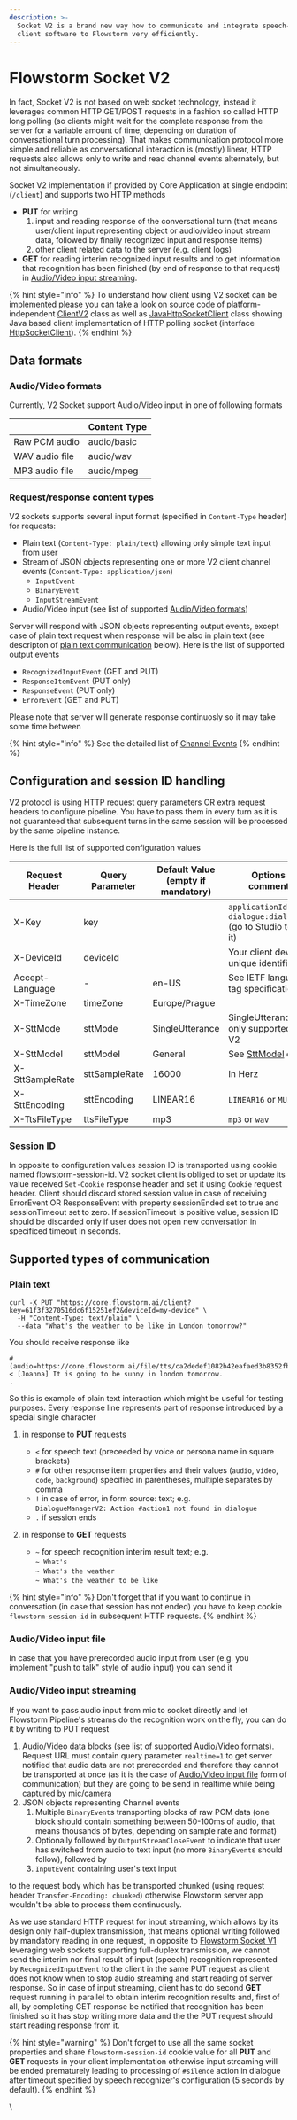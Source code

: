 ```yaml
---
description: >-
  Socket V2 is a brand new way how to communicate and integrate speech-capable
  client software to Flowstorm very efficiently.
---
```


# Flowstorm Socket V2

In fact, Socket V2 is not based on web socket technology, instead it leverages common HTTP GET/POST requests in a fashion so called HTTP long polling (so clients might wait for the complete response from the server for a variable amount of time, depending on duration of conversational turn processing). That makes communication protocol more simple and reliable as conversational interaction is (mostly) linear, HTTP requests also allows only to  write and read channel events alternately, but not simultaneously.&#x20;

Socket V2 implementation if provided by Core Application at single endpoint (`/client`) and supports two HTTP methods

* **PUT** for writing
  1. input and reading response of the conversational turn (that means user/client input representing object or audio/video input stream data, followed by finally recognized input and response items)
  2. other client related data to the server (e.g. client logs)
* **GET** for reading interim recognized input results and to get information that recognition has been finished (by end of response to that request) in [Audio/Video input streaming](flowstorm-socket-v2.md#audio-video-input-streaming).

{% hint style="info" %}
To understand how client using V2 socket can be implemented please you can take a look on source code of platform-independent [ClientV2](https://gitlab.com/promethistai/flowstorm/-/blob/master/client/lib/src/commonMain/kotlin/ai/flowstorm/client/ClientV2.kt) class as well as [JavaHttpSocketClient](https://gitlab.com/promethistai/flowstorm/-/blob/master/common/client/src/main/kotlin/ai/flowstorm/common/client/JavaHttpSocketClient.kt) class showing Java based client implementation of HTTP polling socket (interface [HttpSocketClient](https://gitlab.com/promethistai/flowstorm/-/blob/master/common/lib/src/commonMain/kotlin/ai/flowstorm/common/transport/HttpSocketClient.kt)). &#x20;
{% endhint %}

## Data formats&#x20;

### Audio/Video formats

Currently, V2 Socket support Audio/Video input in one of following formats

|                 | Content Type |
| --------------- | ------------ |
| Raw PCM audio   | audio/basic  |
| WAV audio file  | audio/wav    |
| MP3 audio file  | audio/mpeg   |

### Request/response content types

V2 sockets supports several input format (specified in `Content-Type` header) for requests:

* Plain text (`Content-Type: plain/text`) allowing only simple text input from user
* Stream of JSON objects representing one or more V2 client channel events (`Content-Type: application/json`)&#x20;
  * `InputEvent`
  * `BinaryEvent`
  * `InputStreamEvent`
* Audio/Video input (see list of supported [Audio/Video formats](flowstorm-socket-v2.md#audio-video-formats))

Server will respond with JSON objects representing output events, except case of plain text request when response will be also in plain text (see descripton of [plain text communication](flowstorm-socket-v2.md#plain-text) below). Here is the list of supported output events

* `RecognizedInputEvent` (GET and PUT)
* `ResponseItemEvent` (PUT only)
* `ResponseEvent` (PUT only)
* `ErrorEvent` (GET and PUT)

Please note that server will generate response continuosly so it may take some time between &#x20;

{% hint style="info" %}
See the detailed list of [Channel Events](../channel-events.md)&#x20;
{% endhint %}

## Configuration and session ID handling

V2 protocol is using HTTP request query parameters OR extra request headers to configure pipeline. You have to pass them in every turn as it is not guaranteed that subsequent turns in the same session will be processed by the same pipeline instance.&#x20;

Here is the full list of supported configuration values

| Request Header  | Query Parameter | Default Value (empty if mandatory) | Options / comments                                                                                                                        |
| --------------- | --------------- | ---------------------------------- | ----------------------------------------------------------------------------------------------------------------------------------------- |
| X-Key           | key             |                                    | `applicationId` or `dialogue:dialogueId` (go to Studio to get it)                                                                         |
| X-DeviceId      | deviceId        |                                    | Your client device unique identifier                                                                                                      |
| Accept-Language | -               | en-US                              | See IETF language tag specification                                                                                                       |
| X-TimeZone      | timeZone        | Europe/Prague                      |                                                                                                                                           |
| X-SttMode       | sttMode         | SingleUtterance                    | SingleUtterance only supported by V2                                                                                                      |
| X-SttModel      | sttModel        | General                            | See [SttModel](https://gitlab.com/promethistai/flowstorm/-/blob/master/core/lib/src/commonMain/kotlin/ai/flowstorm/core/SttModel.kt) enum |
| X-SttSampleRate | sttSampleRate   | 16000                              | In Herz                                                                                                                                   |
| X-SttEncoding   | sttEncoding     | LINEAR16                           | `LINEAR16` or `MULAW`                                                                                                                     |
| X-TtsFileType   | ttsFileType     | mp3                                | `mp3` or `wav`                                                                                                                            |

### Session ID

In opposite to configuration values session ID is transported using cookie named flowstorm-session-id. V2 socket client is obliged to set or update its value received `Set-Cookie` response header and set it using `Cookie` request header. Client should discard stored session value in case of receiving ErrorEvent OR ResponseEvent with property sessionEnded set to true and sessionTimeout set to zero. If sessionTimeout is positive value, session ID should be discarded only if user does not open new conversation in specificed timeout in seconds.&#x20;

## Supported types of communication

### Plain text

```
curl -X PUT "https://core.flowstorm.ai/client?key=61f3f3270516dc6f15251ef2&deviceId=my-device" \
  -H "Content-Type: text/plain" \
  --data "What's the weather to be like in London tomorrow?"
```

&#x20;You should receive response like

```
# (audio=https://core.flowstorm.ai/file/tts/ca2dedef1082b42eafaed3b8352fbac4.mp3)
< [Joanna] It is going to be sunny in london tomorrow.
.
```

So this is example of plain text interaction which might be useful for testing purposes. Every response line represents part of response introduced by a special single character&#x20;

1. in response to **PUT** requests
   * `<` for speech text (preceeded by voice or persona name in square brackets)&#x20;
   * `#` for other response item properties and their values (`audio`, `video`, `code`, `background`) specified in parentheses, multiple separates by comma
   * `!` in case of error, in form source: text; e.g.\
     `DialogueManagerV2: Action #action1 not found in dialogue`
   * `.` if session ends&#x20;
2.  in response to **GET** requests

    * `~` for speech recognition interim result text; e.g.\
      `~ What's`\
      `~ What's the weather`\
      `~ What's the weather to be like`



{% hint style="info" %}
Don't forget that if you want to continue in conversation (in case that session has not ended) you have to keep cookie `flowstorm-session-id` in subsequent HTTP requests.
{% endhint %}

### Audio/Video input file&#x20;

In case that you have prerecorded audio input from user (e.g. you implement "push to talk" style of audio input) you can send it&#x20;



### Audio/Video input streaming

If you want to pass audio input from mic to socket directly and let Flowstorm Pipeline's streams do the recognition work on the fly, you can do it by writing to PUT request

1. Audio/Video data blocks (see list of supported [Audio/Video formats](flowstorm-socket-v2.md#audio-video-formats)). Request URL must contain query parameter `realtime=1` to get server notified that audio data are not prerecorded and therefore thay cannot be transported at once (as it is the case of [Audio/Video input file](flowstorm-socket-v2.md#audio-video-input-file) form of communication) but they are going to be send in realtime while being captured by mic/camera
2. JSON objects representing Channel events
   1. Multiple `BinaryEvent`s transporting blocks of raw PCM data (one block should contain something between 50-100ms of audio, that means thousands of bytes, depending on sample rate and format)&#x20;
   2. Optionally followed by `OutputStreamCloseEvent` to indicate that user has switched from audio to text input (no more `BinaryEvent`s should follow), followed by
   3. `InputEvent` containing user's text input

to the request body which has be transported chunked (using request header `Transfer-Encoding: chunked`) otherwise Flowstorm server app wouldn't be able to process them continuously.&#x20;

As we use standard HTTP request for input streaming, which allows by its design only half-duplex transmission, that means optional writing followed by mandatory reading in one request, in opposite to [Flowstorm Socket V1](web-socket.md) leveraging web sockets supporting full-duplex transmission, we cannot send the interim nor final result of input (speech) recognition represented by `RecognizedInputEvent` to the client in the same PUT request as client does not know when to stop audio streaming and start reading of server response. So in case of input streaming, client has to do second **GET** request running in parallel to obtain interim recognition results and, first of all, by completing GET response be notified that recognition has been finished so it has stop writing more data and the the PUT request should start reading response from it.

{% hint style="warning" %}
Don't forget to use all the same socket properties and share `flowstorm-session-id` cookie value for all **PUT** and **GET** requests in your client implementation otherwise input streaming will be ended prematurely leading to processing of `#silence` action in dialogue after timeout specified by speech recognizer's configuration (5 seconds by default).
{% endhint %}

&#x20;



&#x20;\


&#x20;
